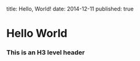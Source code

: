 title: Hello, World!
date: 2014-12-11
published: true

# Hello World

### This is an H3 level header
